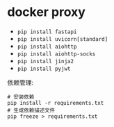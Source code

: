 # docker proxy
* `pip install fastapi`
* `pip install uvicorn[standard]`
* `pip install aiohttp`
* `pip install aiohttp-socks`
* `pip install jinja2`
* `pip install pyjwt`


依赖管理:
```
# 安装依赖
pip install -r requirements.txt
# 生成依赖描述文件
pip freeze > requirements.txt
```